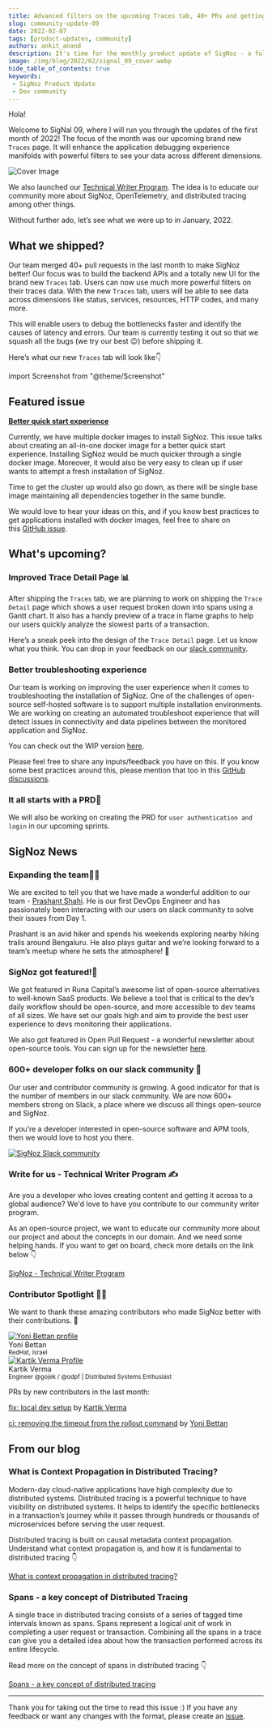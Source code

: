 ```yaml
---
title: Advanced filters on the upcoming Traces tab, 40+ PRs and getting featured - SigNal 09
slug: community-update-09
date: 2022-02-07
tags: [product-updates, community]
authors: ankit_anand
description: It's time for the monthly product update of SigNoz - a full-stack open-source APM tool. Find out what we've been upto at SigNoz during January, 2022.
image: /img/blog/2022/02/signal_09_cover.webp
hide_table_of_contents: true
keywords:
 - SigNoz Product Update
 - Dev community
---
```

<head>
  <link rel="canonical" href="https://signoz.io/blog/community-update-09/"/>
</head>

Hola!

Welcome to SigNal 09, where I will run you through the updates of the first month of 2022! The focus of the month was our upcoming brand new `Traces` page. It will enhance the application debugging experience manifolds with powerful filters to see your data across different dimensions.

<!--truncate-->

![Cover Image](/img/blog/2022/02/signal_09_cover.webp)

We also launched our [Technical Writer Program](https://signoz.io/technical-writer-program/). The idea is to educate our community more about SigNoz, OpenTelemetry, and distributed tracing among other things.

Without further ado, let’s see what we were up to in January, 2022.

## What we shipped?

Our team merged 40+ pull requests in the last month to make SigNoz better! Our focus was to build the backend APIs and a totally new UI for the brand new `Traces` tab. Users can now use much more powerful filters on their traces data. With the new `Traces` tab, users will be able to see data across dimensions like status, services, resources, HTTP codes, and many more.

This will enable users to debug the bottlenecks faster and identify the causes of latency and errors. Our team is currently testing it out so that we squash all the bugs (we try our best 😉) before shipping it.

Here’s what our new `Traces` tab will look like👇

import Screenshot from "@theme/Screenshot"

<Screenshot
   alt="The all-new Traces tab with an exhaustive set of advanced filters"
   height={500}
   src="/img/blog/2022/02/trace_filters_v2.webp"
   title="The all-new Traces tab with an exhaustive set of advanced filters"
   width={700}
/>

## Featured issue

**[Better quick start experience](https://github.com/SigNoz/signoz/issues/649)**

Currently, we have multiple docker images to install SigNoz. This issue talks about creating an all-in-one docker image for a better quick start experience. Installing SigNoz would be much quicker through a single docker image. Moreover, it would also be very easy to clean up if user wants to attempt a fresh installation of SigNoz.

Time to get the cluster up would also go down, as there will be single base image maintaining all dependencies together in the same bundle.

We would love to hear your ideas on this, and if you know best practices to get applications installed with docker images, feel free to share on this [GitHub issue](https://github.com/SigNoz/signoz/issues/649).

## What's upcoming?

### Improved Trace Detail Page 📊

After shipping the `Traces` tab, we are planning to work on shipping the `Trace Detail` page which shows a user request broken down into spans using a Gantt chart. It also has a handy preview of a trace in flame graphs to help our users quickly analyze the slowest parts of a transaction. 

Here’s a sneak peek into the design of the `Trace Detail` page. Let us know what you think. You can drop in your feedback on our [slack community](https://signoz.io/slack).

<Screenshot
   alt="Traces detail tab"
   height={500}
   src="/img/blog/2022/02/trace-detail_page.webp"
   title="Trace detail tab shows a trace broken down into spans. It’s the most popular and convenient way to visualize a transaction across its entire journey."
   width={700}
/>

### Better troubleshooting experience

Our team is working on improving the user experience when it comes to troubleshooting the installation of SigNoz. One of the challenges of open-source self-hosted software is to support multiple installation environments. We are working on creating an automated troubleshoot experience that will detect issues in connectivity and data pipelines between the monitored application and SigNoz.

You can check out the WIP version [here](https://github.com/SigNoz/troubleshoot).

Please feel free to share any inputs/feedback you have on this. If you know some best practices around this, please mention that too in this [GitHub discussions](https://github.com/SigNoz/signoz/discussions/680).

### It all starts with a PRD📄

We will also be working on creating the PRD for `user authentication and login` in our upcoming sprints.

## SigNoz News

### Expanding the team🧔‍♂️

We are excited to tell you that we have made a wonderful addition to our team - [Prashant Shahi](https://www.linkedin.com/in/prashantshahi/). He is our first DevOps Engineer and has passionately been interacting with our users on slack community to solve their issues from Day 1.

Prashant is an avid hiker and spends his weekends exploring nearby hiking trails around Bengaluru. He also plays guitar and we’re looking forward to a team’s meetup where he sets the atmosphere! 🎸

### SigNoz got featured!📸

We got featured in Runa Capital’s awesome list of open-source alternatives to well-known SaaS products. We believe a tool that is critical to the dev’s daily workflow should be open-source, and more accessible to dev teams of all sizes. We have set our goals high and aim to provide the best user experience to devs monitoring their applications.

[<Screenshot
   alt="awesome oss alternatives"
   height={400}
   src="/img/blog/2022/02/awesome-oss-alternatives.webp"
   width={700}
/>](https://github.com/RunaCapital/awesome-oss-alternatives)

We also got featured in Open Pull Request - a wonderful newsletter about open-source tools. You can sign up for the newsletter [here](https://openpullrequest.substack.com/).

<Screenshot
   alt="open pull request newsletter featured signoz"
   height={220}
   src="/img/blog/2022/02/open-pull-request.webp"
   width={400}
/>

### 600+ developer folks on our slack community 🥳

Our user and contributor community is growing. A good indicator for that is the number of members in our slack community. We are now 600+ members strong on Slack, a place where we discuss all things open-source and SigNoz.

If you’re a developer interested in open-source software and APM tools, then we would love to host you there.

[![SigNoz Slack community](/img/blog/common/join_slack_cta.png)](https://bit.ly/signoz-slack)

### Write for us - Technical Writer Program ✍️

Are you a developer who loves creating content and getting it across to a global audience? We'd love to have you contribute to our community writer program.

As an open-source project, we want to educate our community more about our project and about the concepts in our domain. And we need some helping hands. If you want to get on board, check more details on the link below 👇

[SigNoz - Technical Writer Program](https://signoz.io/technical-writer-program/)

### Contributor Spotlight 🧑‍💻

We want to thank these amazing contributors who made SigNoz better with their contributions. 🤗

<div class="row">
    <div class="col col--6">
      <div class="avatar">
      <a
         class="avatar__photo-link avatar__photo avatar__photo--lg"
         href="https://github.com/ybettan"
      >
         <img
            alt="Yoni Bettan profile"
            src="https://avatars.githubusercontent.com/u/29724509?v=4"
         />
      </a>
      <div class="avatar__intro">
         <div class="avatar__name">Yoni Bettan</div>
         <small class="avatar__subtitle">
            RedHat, Israel
         </small>
      </div>
      </div>
   </div>
    <div class="col col--6">
      <div class="avatar">
      <a
         class="avatar__photo-link avatar__photo avatar__photo--lg"
         href="https://github.com/krtkvrm"
      >
         <img
            alt="Kartik Verma Profile"
            src="https://avatars.githubusercontent.com/u/3920286?v=4"
         />
      </a>
      <div class="avatar__intro">
         <div class="avatar__name">Kartik Verma</div>
         <small class="avatar__subtitle">
            Engineer @gojek / @odpf | Distributed Systems Enthusiast
         </small>
      </div>
      </div>
   </div>
</div>

<p></p>

PRs by new contributors in the last month:

[fix: local dev setup](https://github.com/SigNoz/signoz/pull/599) by [Kartik Verma](https://github.com/krtkvrm)

[ci: removing the timeout from the rollout command](https://github.com/SigNoz/signoz/pull/605) by [Yoni Bettan](https://github.com/ybettan)

## From our blog

### What is Context Propagation in Distributed Tracing?

Modern-day cloud-native applications have high complexity due to distributed systems. Distributed tracing is a powerful technique to have visibility on distributed systems. It helps to identify the specific bottlenecks in a transaction’s journey while it passes through hundreds or thousands of microservices before serving the user request.

Distributed tracing is built on causal metadata context propagation. Understand what context propagation is, and how it is fundamental to distributed tracing 👇

[What is context propagation in distributed tracing?](https://signoz.io/blog/context-propagation-in-distributed-tracing/)

### Spans - a key concept of Distributed Tracing

A single trace in distributed tracing consists of a series of tagged time intervals known as spans. Spans represent a logical unit of work in completing a user request or transaction. Combining all the spans in a trace can give you a detailed idea about how the transaction performed across its entire lifecycle.

<Screenshot
   alt="open pull request newsletter featured signoz"
   height={500}
   src="/img/blog/2022/02/trace_spans.webp"
   title="A sample trace demonstrating a request initiated by a frontend web client."
   width={700}
/>

Read more on the concept of spans in distributed tracing 👇

[Spans - a key concept of distributed tracing](https://signoz.io/blog/distributed-tracing-span/)

---

Thank you for taking out the time to read this issue :) If you have any feedback or want any changes with the format, please create an [issue](https://github.com/SigNoz/signoz/issues).